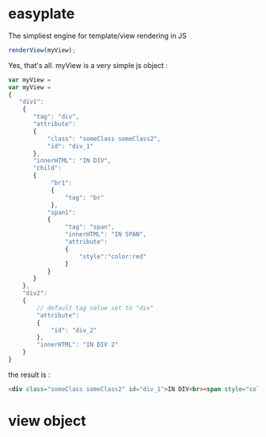 # easyplate
The simpliest engine for template/view rendering in JS

```javascript
renderView(myView);
```

Yes, that's all. myView is a very simple js object :

```javascript
var myView =
var myView =
{
   "div1":
    {
       "tag": "div",
       "attribute":
       {
           "class": "someClass someClass2",
           "id": "div_1"
       },
	   "innerHTML": "IN DIV",
       "child":
       {
			"br1":
			{
				"tag": "br"
			},
           "span1":
		   {
				"tag": "span",
				"innerHTML": "IN SPAN",
				"attribute":
				{
					"style":"color:red"
				}
		   }
       }
    },
	"div2":
	{
		// default tag value set to "div"
		"attribute":
		{
			"id": "div_2"
		},
		"innerHTML": "IN DIV 2"
	}
}
```

the result is : 
```html
<div class="someClass someClass2" id="div_1">IN DIV<br><span style="color:red">IN SPAN</span></div>
```

# view object
